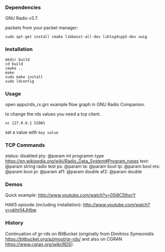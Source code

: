 ### Dependencies

GNU Radio v3.7.

packets from your packet manager:
```
sudo apt-get install cmake libboost-all-dev liblog4cpp5-dev swig
```


### Installation

```
mkdir build
cd build
cmake ..
make
sudo make install
sudo ldconfig
```


### Usage

open apps/rds_rx.grc example flow graph in GNU Radio Companion.


to change the rds values you need a tcp client.

`nc 127.0.0.1 52001`

set a value with
`key value`

### TCP Commands
status:
  disabled
pty:
  @param int programm type
  https://en.wikipedia.org/wiki/Radio_Data_System#Program_types
text:
  @param string
  radio test
ps:
  @param
ta:
  @param bool
tp:
  @param bool
ms:
  @param bool
pi:
  @param 
af1:
  @param double
af2:
  @param double


### Demos

Quick example:
http://www.youtube.com/watch?v=05i9C5lhorY

HAK5 episode (including installation):
http://www.youtube.com/watch?v=ukhrIl4JHbw


### History

Continuation of gr-rds on BitBucket (originally from Dimitrios Symeonidis https://bitbucket.org/azimout/gr-rds/ and also on CGRAN https://www.cgran.org/wiki/RDS).
